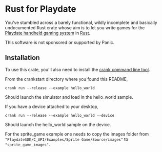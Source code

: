 # Rust for Playdate

You've stumbled across a barely functional, wildly incomplete and basically undocumented Rust crate whose aim is to let you write games for the [Playdate handheld gaming system](https://play.date) in [Rust](https://www.rust-lang.org).

This software is not sponsored or supported by Panic.

## Installation

To use this crate, you'll also need to install the [crank command line tool](https://github.com/rtsuk/crank).

From the crankstart directory where you found this README,

    crank run --release --example hello_world

Should launch the simulator and load in the hello_world sample.

If you have a device attached to your desktop,

    crank run --release --example hello_world --device

Should launch the hello_world sample on the device.

For the sprite_game example one needs to copy the images folder from `"PlaydateSDK/C_API/Examples/Sprite Game/Source/images"` to `"sprite_game_images"`.
